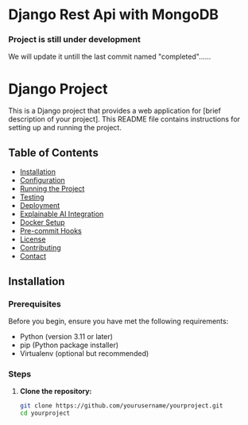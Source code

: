 # Django Rest Api with MongoDB
### Project is still under development
We will update it untill the last commit named "completed"......

# Django Project

This is a Django project that provides a web application for [brief description of your project]. This README file contains instructions for setting up and running the project.

## Table of Contents

- [Installation](#installation)
- [Configuration](#configuration)
- [Running the Project](#running-the-project)
- [Testing](#testing)
- [Deployment](#deployment)
- [Explainable AI Integration](#explainable-ai-integration)
- [Docker Setup](#docker-setup)
- [Pre-commit Hooks](#pre-commit-hooks)
- [License](#license)
- [Contributing](#contributing)
- [Contact](#contact)

## Installation

### Prerequisites

Before you begin, ensure you have met the following requirements:

- Python (version 3.11 or later)
- pip (Python package installer)
- Virtualenv (optional but recommended)

### Steps

1. **Clone the repository:**

   ```bash
   git clone https://github.com/yourusername/yourproject.git
   cd yourproject